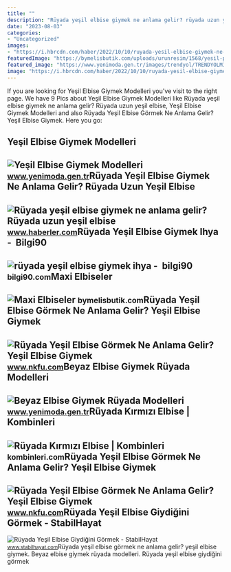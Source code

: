 ```yaml
---
title: ""
description: "Rüyada yeşil elbise giymek ne anlama gelir? rüyada uzun yeşil elbise"
date: "2023-08-03"
categories:
- "Uncategorized"
images:
- "https://i.hbrcdn.com/haber/2022/10/10/ruyada-yesil-elbise-giymek-ne-anlama-gelir-15348332_2917_amp.jpg"
featuredImage: "https://bymelisbutik.com/uploads/urunresim/1568/yesil-puantiyeli-elbise-50ce47.jpeg"
featured_image: "https://www.yenimoda.gen.tr/images/trendyol/TRENDYOLMILLA-Yesil-Potikareli-Cep-Detayli-Elbise-6920.jpg"
image: "https://i.hbrcdn.com/haber/2022/10/10/ruyada-yesil-elbise-giymek-ne-anlama-gelir-15348332_2917_amp.jpg"
---
```


If you are looking for Yeşil Elbise Giymek Modelleri you've visit to the right page. We have 9 Pics about Yeşil Elbise Giymek Modelleri like Rüyada yeşil elbise giymek ne anlama gelir? Rüyada uzun yeşil elbise, Yeşil Elbise Giymek Modelleri and also Rüyada Yeşil Elbise Görmek Ne Anlama Gelir? Yeşil Elbise Giymek. Here you go:

Yeşil Elbise Giymek Modelleri
-----------------------------

 ![Yeşil Elbise Giymek Modelleri](https://www.yenimoda.gen.tr/images/trendyol/Yesil-Elbise-Kahvalti-Takimi-Modelleri-Fiyatlari-Trendyol2810.jpg) <small>www.yenimoda.gen.tr</small>Rüyada Yeşil Elbise Giymek Ne Anlama Gelir? Rüyada Uzun Yeşil Elbise
--------------------------------------------------------------------

 ![Rüyada yeşil elbise giymek ne anlama gelir? Rüyada uzun yeşil elbise](https://i.hbrcdn.com/haber/2022/10/10/ruyada-yesil-elbise-giymek-ne-anlama-gelir-15348332_2917_amp.jpg) <small>www.haberler.com</small>Rüyada Yeşil Elbise Giymek Ihya - ️ Bilgi90
-------------------------------------------

 ![rüyada yeşil elbise giymek ihya - ️ bilgi90](https://iasbh.tmgrup.com.tr/42827f/650/344/0/85/736/472?u=https://isbh.tmgrup.com.tr/sbh/2021/08/31/1630409236777.jpg) <small>bilgi90.com</small>Maxi Elbiseler
--------------

 ![Maxi Elbiseler](https://bymelisbutik.com/uploads/urunresim/1568/yesil-puantiyeli-elbise-50ce47.jpeg) <small>bymelisbutik.com</small>Rüyada Yeşil Elbise Görmek Ne Anlama Gelir? Yeşil Elbise Giymek
---------------------------------------------------------------

 ![Rüyada Yeşil Elbise Görmek Ne Anlama Gelir? Yeşil Elbise Giymek](https://www.nkfu.com/wp-content/uploads/2015/01/ruyada-yesil-elbise.jpg) <small>www.nkfu.com</small>Beyaz Elbise Giymek Rüyada Modelleri
------------------------------------

 ![Beyaz Elbise Giymek Rüyada Modelleri](https://www.yenimoda.gen.tr/images/trendyol/TRENDYOLMILLA-Yesil-Potikareli-Cep-Detayli-Elbise-6920.jpg) <small>www.yenimoda.gen.tr</small>Rüyada Kırmızı Elbise | Kombinleri
----------------------------------

 ![Rüyada Kırmızı Elbise | Kombinleri](https://kombinleri.com/wp-content/uploads/2019/04/7.jpeg) <small>kombinleri.com</small>Rüyada Yeşil Elbise Görmek Ne Anlama Gelir? Yeşil Elbise Giymek
---------------------------------------------------------------

 ![Rüyada Yeşil Elbise Görmek Ne Anlama Gelir? Yeşil Elbise Giymek](https://www.nkfu.com/wp-content/uploads/2015/01/yesil-elbise-1.jpg) <small>www.nkfu.com</small>Rüyada Yeşil Elbise Giydiğini Görmek - StabilHayat
--------------------------------------------------

 ![Rüyada Yeşil Elbise Giydiğini Görmek - StabilHayat](https://www.stabilhayat.com/wp-content/uploads/2020/07/rüyada-yeşl-elbise-giymek-yeşil-elbise-giydiğini-görmek-800x445.jpg) <small>www.stabilhayat.com</small>Rüyada yeşil elbise görmek ne anlama gelir? yeşil elbise giymek. Beyaz elbise giymek rüyada modelleri. Rüyada yeşil elbise giydiğini görmek
